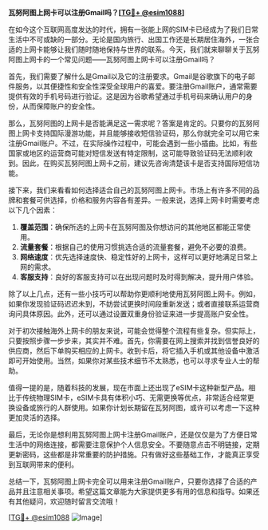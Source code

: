 **瓦努阿图上网卡可以注册Gmail吗？[[TG💪+ @esim1088](https://t.me/s/esim1088)]**

在如今这个互联网高度发达的时代，拥有一张能上网的SIM卡已经成为了我们日常生活中不可或缺的一部分。无论是国内旅行、出国工作还是长期居住海外，一张合适的上网卡能够让我们随时随地保持与世界的联系。今天，我们就来聊聊关于瓦努阿图上网卡的一个常见问题——瓦努阿图上网卡可以注册Gmail吗？

首先，我们需要了解什么是Gmail以及它的注册要求。Gmail是谷歌旗下的电子邮件服务，以其便捷性和安全性深受全球用户的喜爱。要注册Gmail账户，通常需要提供有效的手机号码进行验证。这是因为谷歌希望通过手机号码来确认用户的身份，从而保障账户的安全性。

那么，瓦努阿图的上网卡是否能满足这一需求呢？答案是肯定的。只要你的瓦努阿图上网卡支持国际漫游功能，并且能够接收短信验证码，那么你就完全可以用它来注册Gmail账户。不过，在实际操作过程中，可能会遇到一些小插曲。比如，有些国家或地区的运营商可能对短信发送有特定限制，这可能导致验证码无法顺利收到。因此，在购买瓦努阿图上网卡之前，建议先咨询清楚该卡是否支持国际短信功能。

接下来，我们来看看如何选择适合自己的瓦努阿图上网卡。市场上有许多不同的品牌和套餐可供选择，价格和服务内容各有差异。一般来说，选择上网卡时需要考虑以下几个因素：

1. **覆盖范围**：确保所选的上网卡在瓦努阿图及你想访问的其他地区都能正常使用。
2. **流量套餐**：根据自己的使用习惯挑选合适的流量套餐，避免不必要的浪费。
3. **网络速度**：优先选择速度快、稳定性好的上网卡，这样可以更好地满足日常上网的需求。
4. **客服支持**：良好的客服支持可以在出现问题时及时得到解决，提升用户体验。

除了以上几点，还有一些小技巧可以帮助你更顺利地使用瓦努阿图上网卡。例如，如果你发现验证码迟迟未到，不妨尝试更换时间段重新发送；或者直接联系运营商询问具体原因。此外，还可以通过设置双重身份验证来进一步提高账户安全性。

对于初次接触海外上网卡的朋友来说，可能会觉得整个流程有些复杂。但实际上，只要按照步骤一步步来，其实并不难。首先，你需要在网上搜索并找到信誉良好的供应商，然后下单购买相应的上网卡。收到卡后，将它插入手机或其他设备中激活即可开始使用。当然，如果你对某些技术细节不太熟悉，也可以寻求专业人士的帮助。

值得一提的是，随着科技的发展，现在市面上还出现了eSIM卡这种新型产品。相比于传统物理SIM卡，eSIM卡具有体积小巧、无需更换等优点，非常适合经常更换设备或旅行的人群使用。如果你计划长期留在瓦努阿图，或许可以考虑一下这种更加灵活的选择。

最后，无论你是想利用瓦努阿图上网卡注册Gmail账户，还是仅仅是为了方便日常生活中的网络连接，都需要注意保护个人信息安全。不要随意点击不明链接，定期更新密码，这些都是非常重要的防护措施。只有做好这些基础工作，才能真正享受到互联网带来的便利。

总结一下，瓦努阿图上网卡完全可以用来注册Gmail账户，只要你选择了合适的产品并且注意相关事项。希望这篇文章能为大家提供更多有用的信息和指导。如果还有其他疑问，欢迎随时留言交流哦！

[[TG💪+ @esim1088](https://t.me/s/esim1088) ![Image](https://i.postimg.cc/4NQfJmqS/Snipaste-2025-05-13-00-14-12.png)]